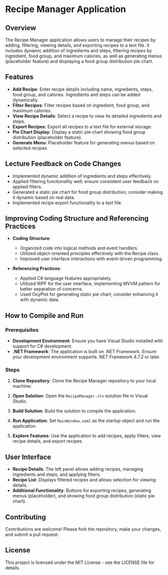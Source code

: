 # Recipe Manager Application

## Overview
The Recipe Manager application allows users to manage their recipes by adding, filtering, viewing details, and exporting recipes to a text file. It includes dynamic addition of ingredients and steps, filtering recipes by ingredient, food group, and maximum calories, as well as generating menus (placeholder feature) and displaying a food group distribution pie chart.

## Features
- **Add Recipe**: Enter recipe details including name, ingredients, steps, food group, and calories. Ingredients and steps can be added dynamically.
- **Filter Recipes**: Filter recipes based on ingredient, food group, and maximum calories.
- **View Recipe Details**: Select a recipe to view its detailed ingredients and steps.
- **Export Recipes**: Export all recipes to a text file for external storage.
- **Pie Chart Display**: Display a static pie chart showing food group distribution (placeholder feature).
- **Generate Menu**: Placeholder feature for generating menus based on selected recipes.

## Lecture Feedback on Code Changes
- Implemented dynamic addition of ingredients and steps effectively.
- Applied filtering functionality well; ensure consistent user feedback on applied filters.
- Generated a static pie chart for food group distribution; consider making it dynamic based on real data.
- Implemented recipe export functionality to a text file.

## Improving Coding Structure and Referencing Practices
- **Coding Structure**: 
  - Organized code into logical methods and event handlers.
  - Utilized object-oriented principles effectively with the Recipe class.
  - Improved user interface interactions with event-driven programming.

- **Referencing Practices**: 
  - Applied C# language features appropriately.
  - Utilized WPF for the user interface, implementing MVVM pattern for better separation of concerns.
  - Used OxyPlot for generating static pie chart; consider enhancing it with dynamic data.


## How to Compile and Run

### Prerequisites
- **Development Environment**: Ensure you have Visual Studio installed with support for C# development.
- **.NET Framework**: The application is built on .NET Framework. Ensure your development environment supports .NET Framework 4.7.2 or later.

### Steps
1. **Clone Repository**: Clone the Recipe Manager repository to your local machine:

2. **Open Solution**: Open the `RecipeManager.sln` solution file in Visual Studio.

3. **Build Solution**: Build the solution to compile the application.

4. **Run Application**: Set `MainWindow.xaml` as the startup object and run the application.

5. **Explore Features**: Use the application to add recipes, apply filters, view recipe details, and export recipes.

## User Interface
- **Recipe Details**: The left panel allows adding recipes, managing ingredients and steps, and applying filters.
- **Recipe List**: Displays filtered recipes and allows selection for viewing details.
- **Additional Functionality**: Buttons for exporting recipes, generating menus (placeholder), and showing food group distribution (static pie chart).

## Contributing
Contributions are welcome! Please fork the repository, make your changes, and submit a pull request.

## License
This project is licensed under the MIT License - see the LICENSE file for details.
